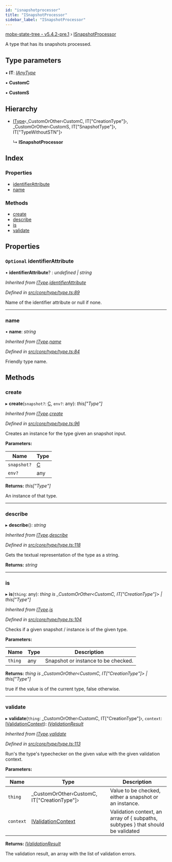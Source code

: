 ```yaml
---
id: "isnapshotprocessor"
title: "ISnapshotProcessor"
sidebar_label: "ISnapshotProcessor"
---
```


[mobx-state-tree - v5.4.2-pre.1](../index.md) › [ISnapshotProcessor](isnapshotprocessor.md)

A type that has its snapshots processed.

## Type parameters

▪ **IT**: *[IAnyType](ianytype.md)*

▪ **CustomC**

▪ **CustomS**

## Hierarchy

* [IType](itype.md)‹_CustomOrOther‹CustomC, IT["CreationType"]›, _CustomOrOther‹CustomS, IT["SnapshotType"]›, IT["TypeWithoutSTN"]›

  ↳ **ISnapshotProcessor**

## Index

### Properties

* [identifierAttribute](isnapshotprocessor.md#optional-identifierattribute)
* [name](isnapshotprocessor.md#name)

### Methods

* [create](isnapshotprocessor.md#create)
* [describe](isnapshotprocessor.md#describe)
* [is](isnapshotprocessor.md#is)
* [validate](isnapshotprocessor.md#validate)

## Properties

### `Optional` identifierAttribute

• **identifierAttribute**? : *undefined | string*

*Inherited from [IType](itype.md).[identifierAttribute](itype.md#optional-identifierattribute)*

*Defined in [src/core/type/type.ts:89](https://github.com/mobxjs/mobx-state-tree/blob/8238701b/src/core/type/type.ts#L89)*

Name of the identifier attribute or null if none.

___

###  name

• **name**: *string*

*Inherited from [IType](itype.md).[name](itype.md#name)*

*Defined in [src/core/type/type.ts:84](https://github.com/mobxjs/mobx-state-tree/blob/8238701b/src/core/type/type.ts#L84)*

Friendly type name.

## Methods

###  create

▸ **create**(`snapshot?`: [C](undefined), `env?`: any): *this["Type"]*

*Inherited from [IType](itype.md).[create](itype.md#create)*

*Defined in [src/core/type/type.ts:96](https://github.com/mobxjs/mobx-state-tree/blob/8238701b/src/core/type/type.ts#L96)*

Creates an instance for the type given an snapshot input.

**Parameters:**

Name | Type |
------ | ------ |
`snapshot?` | [C](undefined) |
`env?` | any |

**Returns:** *this["Type"]*

An instance of that type.

___

###  describe

▸ **describe**(): *string*

*Inherited from [IType](itype.md).[describe](itype.md#describe)*

*Defined in [src/core/type/type.ts:118](https://github.com/mobxjs/mobx-state-tree/blob/8238701b/src/core/type/type.ts#L118)*

Gets the textual representation of the type as a string.

**Returns:** *string*

___

###  is

▸ **is**(`thing`: any): *thing is _CustomOrOther<CustomC, IT["CreationType"]> | this["Type"]*

*Inherited from [IType](itype.md).[is](itype.md#is)*

*Defined in [src/core/type/type.ts:104](https://github.com/mobxjs/mobx-state-tree/blob/8238701b/src/core/type/type.ts#L104)*

Checks if a given snapshot / instance is of the given type.

**Parameters:**

Name | Type | Description |
------ | ------ | ------ |
`thing` | any | Snapshot or instance to be checked. |

**Returns:** *thing is _CustomOrOther<CustomC, IT["CreationType"]> | this["Type"]*

true if the value is of the current type, false otherwise.

___

###  validate

▸ **validate**(`thing`: _CustomOrOther‹CustomC, IT["CreationType"]›, `context`: [IValidationContext](../index.md#ivalidationcontext)): *[IValidationResult](../index.md#ivalidationresult)*

*Inherited from [IType](itype.md).[validate](itype.md#validate)*

*Defined in [src/core/type/type.ts:113](https://github.com/mobxjs/mobx-state-tree/blob/8238701b/src/core/type/type.ts#L113)*

Run's the type's typechecker on the given value with the given validation context.

**Parameters:**

Name | Type | Description |
------ | ------ | ------ |
`thing` | _CustomOrOther‹CustomC, IT["CreationType"]› | Value to be checked, either a snapshot or an instance. |
`context` | [IValidationContext](../index.md#ivalidationcontext) | Validation context, an array of { subpaths, subtypes } that should be validated |

**Returns:** *[IValidationResult](../index.md#ivalidationresult)*

The validation result, an array with the list of validation errors.
